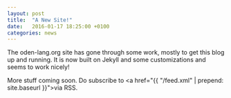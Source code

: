 ```yaml
---
layout: post
title:  "A New Site!"
date:   2016-01-17 18:25:00 +0100
categories: news
---
```


The oden-lang.org site has gone through some work, mostly to get this blog up
and running. It is now built on Jekyll and some customizations and seems to
work nicely!

More stuff coming soon. Do subscribe to <a href="{{ "/feed.xml" | prepend: site.baseurl }}">via RSS</a>.
